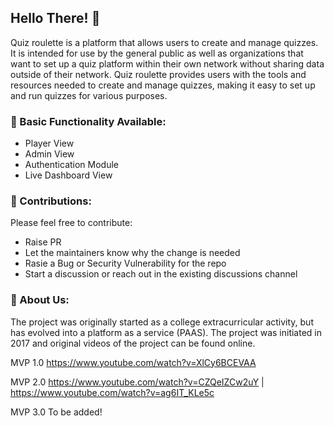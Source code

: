 ## Hello There! 👋

Quiz roulette is a platform that allows users to create and manage quizzes. It is intended for use by the general public as well as organizations that want to set up a quiz platform within their own network without sharing data outside of their network. Quiz roulette provides users with the tools and resources needed to create and manage quizzes, making it easy to set up and run quizzes for various purposes.

### 🧙 Basic Functionality Available:
- Player View
- Admin View
- Authentication Module
- Live Dashboard View

### 🌈 Contributions:
Please feel free to contribute:
- Raise PR
- Let the maintainers know why the change is needed
- Rasie a Bug or Security Vulnerability for the repo
- Start a discussion or reach out in the existing discussions channel

### 🙋‍ About Us:
The project was originally started as a college extracurricular activity, but has evolved into a platform as a service (PAAS). The project was initiated in 2017 and original videos of the project can be found online.

MVP 1.0 https://www.youtube.com/watch?v=XlCy6BCEVAA

MVP 2.0 https://www.youtube.com/watch?v=CZQeIZCw2uY | https://www.youtube.com/watch?v=ag6IT_KLe5c

MVP 3.0 To be added!

<!-- 
**Here are some ideas to get you started:**

🙋‍♀️ A short introduction - what is your organization all about?
🌈 Contribution guidelines - how can the community get involved?
👩‍💻 Useful resources - where can the community find your docs? Is there anything else the community should know?
🍿 Fun facts - what does your team eat for breakfast?
🧙 Remember, you can do mighty things with the power of [Markdown](https://docs.github.com/github/writing-on-github/getting-started-with-writing-and-formatting-on-github/basic-writing-and-formatting-syntax)
-->
